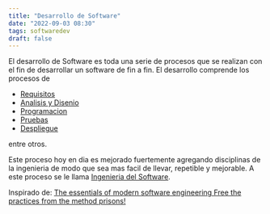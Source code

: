 ```yaml
---
title: "Desarrollo de Software"
date: "2022-09-03 08:30"
tags: softwaredev
draft: false
---
```

El desarrollo de Software es toda una serie de procesos que se realizan con el fin de desarrollar un software de fin a fin. El desarrollo comprende los procesos de
- [Requisitos](Requisitos.md)
- [Analisis y Disenio](notes/Analisis%20y%20Disenio.md)
- [Programacion](Programacion.md)
- [Pruebas](Pruebas.md)
- [Despliegue](Despliegue.md)

entre otros.

Este proceso hoy en dia es mejorado fuertemente agregando disciplinas de la ingenieria de modo que sea mas facil de llevar, repetible y mejorable. A este proceso se le llama [Ingenieria del Software](Ingenieria%20del%20Software.md).

Inspirado de: [The essentials of modern software engineering Free the practices from the method prisons!](content/The%20essentials%20of%20modern%20software%20engineering%20Free%20the%20practices%20from%20the%20method%20prisons!.md)